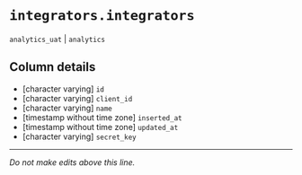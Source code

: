 # `integrators.integrators`
`analytics_uat` | `analytics`

## Column details
* [character varying] `id`
* [character varying] `client_id`
* [character varying] `name`
* [timestamp without time zone] `inserted_at`
* [timestamp without time zone] `updated_at`
* [character varying] `secret_key`

-------------------------------------------------------------------------------
*Do not make edits above this line.*
